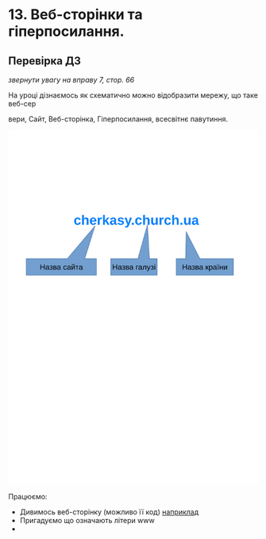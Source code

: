 # 13. Веб-сторінки та гіперпосилання.

## Перевірка ДЗ
*звернути увагу на вправу 7, стор. 66*

На уроці дізнаємось як схематично можно відобразити мережу, що таке веб-сер

вери, Сайт, Веб-сторінка, Гіперпосилання, всесвітнє павутиння.

![image](./../img/nazva.svg)

Працюємо:
- Дивимось веб-сторінку (можливо її код) [наприклад](./../../ekzamen/index.html)
- Пригадуємо що означають літери www
- 

